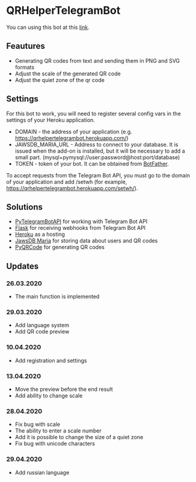 # QRHelperTelegramBot
You can using this bot at this [link](https://t.me/qr_helper_bot).
## Feautures
- Generating QR codes from text and sending them in PNG and SVG formats
- Adjust the scale of the generated QR code
- Adjust the quiet zone of the qr code
## Settings
For this bot to work, you will need to register several config vars in the settings of your Heroku application.

- DOMAIN - the address of your application (e.g. https://qrhelpertelegrambot.herokuapp.com/)
- JAWSDB_MARIA_URL - Address to connect to your database. It is issued when the add-on is installed, but it will be necessary to add a small part. (mysql+pymysql://user:password@host:port/database)
- TOKEN - token of your bot. It can be obtained from [BotFather](https://t.me/botfather).

To accept requests from the Telegram Bot API, you must go to the domain of your application and add /setwh (for example, https://qrhelpertelegrambot.herokuapp.com/setwh/).
## Solutions
- [PyTelegramBotAPI](https://github.com/eternnoir/pyTelegramBotAPI) for working with Telegram Bot API
- [Flask](https://github.com/pallets/flask) for receiving webhooks from Telegram Bot API
- [Heroku](https://heroku.com/) as a hosting
- [JawsDB Maria](https://elements.heroku.com/addons/jawsdb-maria) for storing data about users and QR codes
- [PyQRCode](https://github.com/mnooner256/pyqrcode) for generating QR codes
## Updates
### 26.03.2020
- The main function is implemented
### 29.03.2020
- Add language system
- Add QR code preview
### 10.04.2020
- Add registration and settings
### 13.04.2020
- Move the preview before the end result
- Add ability to change scale
### 28.04.2020
- Fix bug with scale
- The ability to enter a scale number
- Add it is possible to change the size of a quiet zone
- Fix bug with unicode characters
### 29.04.2020
- Add russian language